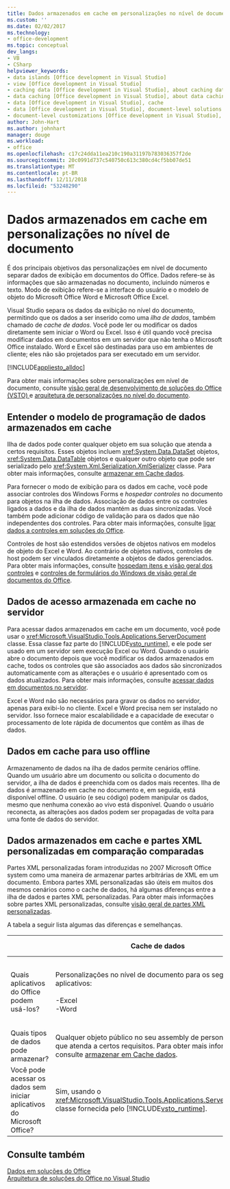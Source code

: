```yaml
---
title: Dados armazenados em cache em personalizações no nível de documento
ms.custom: ''
ms.date: 02/02/2017
ms.technology:
- office-development
ms.topic: conceptual
dev_langs:
- VB
- CSharp
helpviewer_keywords:
- data islands [Office development in Visual Studio]
- view [Office development in Visual Studio]
- caching data [Office development in Visual Studio], about caching data
- data caching [Office development in Visual Studio], about data caching
- data [Office development in Visual Studio], cache
- data [Office development in Visual Studio], document-level solutions
- document-level customizations [Office development in Visual Studio], data model
author: John-Hart
ms.author: johnhart
manager: douge
ms.workload:
- office
ms.openlocfilehash: c17c24dda11ea210c190a31197b783036357f2de
ms.sourcegitcommit: 20c0991d737c540750c613c380cd4cf5bb07de51
ms.translationtype: MT
ms.contentlocale: pt-BR
ms.lasthandoff: 12/11/2018
ms.locfileid: "53248290"
---
```

# <a name="cached-data-in-document-level-customizations"></a>Dados armazenados em cache em personalizações no nível de documento
  É dos principais objetivos das personalizações em nível de documento separar dados de exibição em documentos do Office. Dados refere-se às informações que são armazenadas no documento, incluindo números e texto. Modo de exibição refere-se a interface do usuário e o modelo de objeto do Microsoft Office Word e Microsoft Office Excel.  
  
 Visual Studio separa os dados da exibição no nível do documento, permitindo que os dados a ser inserido como uma *ilha de dados*, também chamado de *cache de dados*. Você pode ler ou modificar os dados diretamente sem iniciar o Word ou Excel. Isso é útil quando você precisa modificar dados em documentos em um servidor que não tenha o Microsoft Office instalado. Word e Excel são destinadas para uso em ambientes de cliente; eles não são projetados para ser executado em um servidor.  
  
 [!INCLUDE[appliesto_alldoc](../vsto/includes/appliesto-alldoc-md.md)]  
  
 Para obter mais informações sobre personalizações em nível de documento, consulte [visão geral de desenvolvimento de soluções do Office &#40;VSTO&#41; ](../vsto/office-solutions-development-overview-vsto.md) e [arquitetura de personalizações no nível do documento](../vsto/architecture-of-document-level-customizations.md).  
  
## <a name="understand-the-cached-data-programming-model"></a>Entender o modelo de programação de dados armazenados em cache  
 Ilha de dados pode conter qualquer objeto em sua solução que atenda a certos requisitos. Esses objetos incluem <xref:System.Data.DataSet> objetos, <xref:System.Data.DataTable> objetos e qualquer outro objeto que pode ser serializado pelo <xref:System.Xml.Serialization.XmlSerializer> classe. Para obter mais informações, consulte [armazenar em Cache dados](../vsto/caching-data.md).  
  
 Para fornecer o modo de exibição para os dados em cache, você pode associar controles dos Windows Forms e *hospedar controles* no documento para objetos na ilha de dados. Associação de dados entre os controles ligados a dados e da ilha de dados mantém as duas sincronizadas. Você também pode adicionar código de validação para os dados que não independentes dos controles. Para obter mais informações, consulte [ligar dados a controles em soluções do Office](../vsto/binding-data-to-controls-in-office-solutions.md).  
  
 Controles de host são estendidos versões de objetos nativos em modelos de objeto do Excel e Word. Ao contrário de objetos nativos, controles de host podem ser vinculados diretamente a objetos de dados gerenciados. Para obter mais informações, consulte [hospedam itens e visão geral dos controles](../vsto/host-items-and-host-controls-overview.md) e [controles de formulários do Windows de visão geral de documentos do Office](../vsto/windows-forms-controls-on-office-documents-overview.md).  
  
## <a name="access-cached-data-on-the-server"></a>Dados de acesso armazenada em cache no servidor  
 Para acessar dados armazenados em cache em um documento, você pode usar o <xref:Microsoft.VisualStudio.Tools.Applications.ServerDocument> classe. Essa classe faz parte do [!INCLUDE[vsto_runtime](../vsto/includes/vsto-runtime-md.md)], e ele pode ser usado em um servidor sem execução Excel ou Word. Quando o usuário abre o documento depois que você modificar os dados armazenados em cache, todos os controles que são associados aos dados são sincronizados automaticamente com as alterações e o usuário é apresentado com os dados atualizados. Para obter mais informações, consulte [acessar dados em documentos no servidor](../vsto/accessing-data-in-documents-on-the-server.md).  
  
 Excel e Word não são necessários para gravar os dados no servidor, apenas para exibi-lo no cliente. Excel e Word precisa nem ser instalado no servidor. Isso fornece maior escalabilidade e a capacidade de executar o processamento de lote rápida de documentos que contêm as ilhas de dados.  
  
## <a name="data-caching-for-offline-use"></a>Dados em cache para uso offline  
 Armazenamento de dados na ilha de dados permite cenários offline. Quando um usuário abre um documento ou solicita o documento do servidor, a ilha de dados é preenchida com os dados mais recentes. Ilha de dados é armazenado em cache no documento e, em seguida, está disponível offline. O usuário (e seu código) podem manipular os dados, mesmo que nenhuma conexão ao vivo está disponível. Quando o usuário reconecta, as alterações aos dados podem ser propagadas de volta para uma fonte de dados do servidor.  
  
## <a name="cached-data-and-custom-xml-parts-compared"></a>Dados armazenados em cache e partes XML personalizadas em comparação comparadas  
 Partes XML personalizadas foram introduzidas no 2007 Microsoft Office system como uma maneira de armazenar partes arbitrárias de XML em um documento. Embora partes XML personalizadas são úteis em muitos dos mesmos cenários como o cache de dados, há algumas diferenças entre a ilha de dados e partes XML personalizadas. Para obter mais informações sobre partes XML personalizadas, consulte [visão geral de partes XML personalizadas](../vsto/custom-xml-parts-overview.md).  
  
 A tabela a seguir lista algumas das diferenças e semelhanças.  
  
||Cache de dados|Partes XML personalizadas|  
|-|----------------|----------------------|  
|Quais aplicativos do Office podem usá-los?|Personalizações no nível de documento para os seguintes aplicativos:<br /><br /> -Excel<br />-Word|Soluções de nível de documento e o nível de aplicativo para os seguintes aplicativos:<br /><br /> -Excel<br />-PowerPoint<br />-Word|  
|Quais tipos de dados pode armazenar?|Qualquer objeto público no seu assembly de personalização que atenda a certos requisitos. Para obter mais informações, consulte [armazenar em Cache dados](../vsto/caching-data.md).|Todos os dados XML.|  
|Você pode acessar os dados sem iniciar aplicativos do Microsoft Office?|Sim, usando o <xref:Microsoft.VisualStudio.Tools.Applications.ServerDocument> classe fornecida pelo [!INCLUDE[vsto_runtime](../vsto/includes/vsto-runtime-md.md)].|Sim, usando classes no <xref:System.IO.Packaging> namespace, ou usando o SDK de formato XML aberto.|  
  
## <a name="see-also"></a>Consulte também  
 [Dados em soluções do Office](../vsto/data-in-office-solutions.md)   
 [Arquitetura de soluções do Office no Visual Studio](../vsto/architecture-of-office-solutions-in-visual-studio.md)  
  
  